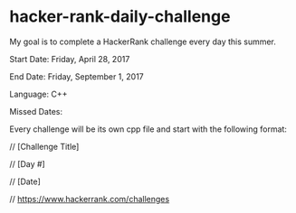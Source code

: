 # hacker-rank-daily-challenge

My goal is to complete a HackerRank challenge every day this summer.

Start Date: Friday, April 28, 2017

End Date: Friday, September 1, 2017

Language: C++

Missed Dates:

Every challenge will be its own cpp file and start with the following format:

// [Challenge Title]

// [Day #]

// [Date]

// https://www.hackerrank.com/challenges